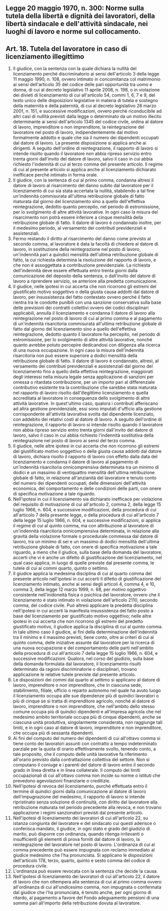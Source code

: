 ## Legge 20 maggio 1970, n. 300: Norme sulla tutela della libertà e dignità dei lavoratori, della libertà sindacale e dell'attività sindacale, nei luoghi di lavoro e norme sul collocamento.

## Art. 18. Tutela del lavoratore in caso di licenziamento illegittimo

1. Il giudice, con la sentenza con la quale dichiara la nullità del licenziamento perché discriminatorio ai sensi dell'articolo 3 della legge 11 maggio 1990, n. 108, ovvero intimato in concomitanza col matrimonio ai sensi dell'articolo 35 del codice delle pari opportunità tra uomo e donna, di cui al decreto legislativo 11 aprile 2006, n. 198, o in violazione dei divieti di licenziamento di cui all'articolo 54, commi 1, 6, 7 e 9, del testo unico delle disposizioni legislative in materia di tutela e sostegno della maternità e della paternità, di cui al decreto legislativo 26 marzo 2001, n. 151, e successive modificazioni, ovvero perché riconducibile ad altri casi di nullità previsti dalla legge o determinato da un motivo illecito determinante ai sensi dell'articolo 1345 del codice civile, ordina al datore di lavoro, imprenditore o non imprenditore, la reintegrazione del lavoratore nel posto di lavoro, indipendentemente dal motivo formalmente addotto e quale che sia il numero dei dipendenti occupati dal datore di lavoro. La presente disposizione si applica anche ai dirigenti. A seguito dell'ordine di reintegrazione, il rapporto di lavoro si intende risolto quando il lavoratore non abbia ripreso servizio entro trenta giorni dall'invito del datore di lavoro, salvo il caso in cui abbia richiesto l'indennità di cui al terzo comma del presente articolo. Il regime di cui al presente articolo si applica anche al licenziamento dichiarato inefficace perché intimato in forma orale.
2. Il giudice, con la sentenza di cui al primo comma, condanna altresì il datore di lavoro al risarcimento del danno subito dal lavoratore per il licenziamento di cui sia stata accertata la nullità, stabilendo a tal fine un'indennità commisurata all'ultima retribuzione globale di fatto maturata dal giorno del licenziamento sino a quello dell'effettiva reintegrazione, dedotto quanto percepito, nel periodo di estromissione, per lo svolgimento di altre attività lavorative. In ogni caso la misura del risarcimento non potrà essere inferiore a cinque mensilità della retribuzione globale di fatto. Il datore di lavoro è condannato inoltre, per il medesimo periodo, al versamento dei contributi previdenziali e assistenziali.
3. Fermo restando il diritto al risarcimento del danno come previsto al secondo comma, al lavoratore è data la facoltà di chiedere al datore di lavoro, in sostituzione della reintegrazione nel posto di lavoro, un'indennità pari a quindici mensilità dell'ultima retribuzione globale di fatto, la cui richiesta determina la risoluzione del rapporto di lavoro, e che non è assoggettata a contribuzione previdenziale. La richiesta dell'indennità deve essere effettuata entro trenta giorni dalla comunicazione del deposito della sentenza, o dall'invito del datore di lavoro a riprendere servizio, se anteriore alla predetta comunicazione.
4. Il giudice, nelle ipotesi in cui accerta che non ricorrono gli estremi del giustificato motivo soggettivo o della giusta causa addotti dal datore di lavoro, per insussistenza del fatto contestato ovvero perché il fatto rientra tra le condotte punibili con una sanzione conservativa sulla base delle previsioni dei contratti collettivi ovvero dei codici disciplinari applicabili, annulla il licenziamento e condanna il datore di lavoro alla reintegrazione nel posto di lavoro di cui al primo comma e al pagamento di un'indennità risarcitoria commisurata all'ultima retribuzione globale di fatto dal giorno del licenziamento sino a quello dell'effettiva reintegrazione, dedotto quanto il lavoratore ha percepito, nel periodo di estromissione, per lo svolgimento di altre attività lavorative, nonché quanto avrebbe potuto percepire dedicandosi con diligenza alla ricerca di una nuova occupazione. In ogni caso la misura dell'indennità risarcitoria non può essere superiore a dodici mensilità della retribuzione globale di fatto. Il datore di lavoro è condannato, altresì, al versamento dei contributi previdenziali e assistenziali dal giorno del licenziamento fino a quello della effettiva reintegrazione, maggiorati degli interessi nella misura legale senza applicazione di sanzioni per omessa o ritardata contribuzione, per un importo pari al differenziale contributivo esistente tra la contribuzione che sarebbe stata maturata nel rapporto di lavoro risolto dall'illegittimo licenziamento e quella accreditata al lavoratore in conseguenza dello svolgimento di altre attività lavorative. In quest'ultimo caso, qualora i contributi afferiscano ad altra gestione previdenziale, essi sono imputati d'ufficio alla gestione corrispondente all'attività lavorativa svolta dal dipendente licenziato, con addebito dei relativi costi al datore di lavoro. A seguito dell'ordine di reintegrazione, il rapporto di lavoro si intende risolto quando il lavoratore non abbia ripreso servizio entro trenta giorni dall'invito del datore di lavoro, salvo il caso in cui abbia richiesto l'indennità sostitutiva della reintegrazione nel posto di lavoro ai sensi del terzo comma.
5. Il giudice, nelle altre ipotesi in cui accerta che non ricorrono gli estremi del giustificato motivo soggettivo o della giusta causa addotti dal datore di lavoro, dichiara risolto il rapporto di lavoro con effetto dalla data del licenziamento e condanna il datore di lavoro al pagamento di un'indennità risarcitoria onnicomprensiva determinata tra un minimo di dodici e un massimo di ventiquattro mensilità dell'ultima retribuzione globale di fatto, in relazione all'anzianità del lavoratore e tenuto conto del numero dei dipendenti occupati, delle dimensioni dell'attività economica, del comportamento e delle condizioni delle parti, con onere di specifica motivazione a tale riguardo.
6. Nell'ipotesi in cui il licenziamento sia dichiarato inefficace per violazione del requisito di motivazione di cui all'articolo 2, comma 2, della legge 15 luglio 1966, n. 604, e successive modificazioni, della procedura di cui all'articolo 7 della presente legge, o della procedura di cui all'articolo 7 della legge 15 luglio 1966, n. 604, e successive modificazioni, si applica il regime di cui al quinto comma, ma con attribuzione al lavoratore di un'indennità risarcitoria onnicomprensiva determinata, in relazione alla gravità della violazione formale o procedurale commessa dal datore di lavoro, tra un minimo di sei e un massimo di dodici mensilità dell'ultima retribuzione globale di fatto, con onere di specifica motivazione a tale riguardo, a meno che il giudice, sulla base della domanda del lavoratore, accerti che vi è anche un difetto di giustificazione del licenziamento, nel qual caso applica, in luogo di quelle previste dal presente comma, le tutele di cui ai commi quarto, quinto o settimo.
7. Il giudice applica la medesima disciplina di cui al quarto comma del presente articolo nell'ipotesi in cui accerti il difetto di giustificazione del licenziamento intimato, anche ai sensi degli articoli 4, comma 4, e 10, comma 3, della legge 12 marzo 1999, n. 68, per motivo oggettivo consistente nell'inidoneità fisica o psichica del lavoratore, ovvero che il licenziamento è stato intimato in violazione dell'articolo 2110, secondo comma, del codice civile. Può altresì applicare la predetta disciplina nell'ipotesi in cui accerti la manifesta insussistenza del fatto posto a base del licenziamento per giustificato motivo oggettivo; nelle altre ipotesi in cui accerta che non ricorrono gli estremi del predetto giustificato motivo, il giudice applica la disciplina di cui al quinto comma. In tale ultimo caso il giudice, ai fini della determinazione dell'indennità tra il minimo e il massimo previsti, tiene conto, oltre ai criteri di cui al quinto comma, delle iniziative assunte dal lavoratore per la ricerca di una nuova occupazione e del comportamento delle parti nell'ambito della procedura di cui all'articolo 7 della legge 15 luglio 1966, n. 604, e successive modificazioni. Qualora, nel corso del giudizio, sulla base della domanda formulata dal lavoratore, il licenziamento risulti determinato da ragioni discriminatorie o disciplinari, trovano applicazione le relative tutele previste dal presente articolo.
8. Le disposizioni dei commi dal quarto al settimo si applicano al datore di lavoro, imprenditore o non imprenditore, che in ciascuna sede, stabilimento, filiale, ufficio o reparto autonomo nel quale ha avuto luogo il licenziamento occupa alle sue dipendenze più di quindici lavoratori o più di cinque se si tratta di imprenditore agricolo, nonché al datore di lavoro, imprenditore o non imprenditore, che nell'ambito dello stesso comune occupa più di quindici dipendenti e all'impresa agricola che nel medesimo ambito territoriale occupa più di cinque dipendenti, anche se ciascuna unità produttiva, singolarmente considerata, non raggiunge tali limiti, e in ogni caso al datore di lavoro, imprenditore e non imprenditore, che occupa più di sessanta dipendenti.
9. Ai fini del computo del numero dei dipendenti di cui all'ottavo comma si tiene conto dei lavoratori assunti con contratto a tempo indeterminato parziale per la quota di orario effettivamente svolto, tenendo conto, a tale proposito, che il computo delle unità lavorative fa riferimento all'orario previsto dalla contrattazione collettiva del settore. Non si computano il coniuge e i parenti del datore di lavoro entro il secondo grado in linea diretta e in linea collaterale. Il computo dei limiti occupazionali di cui all'ottavo comma non incide su norme o istituti che prevedono agevolazioni finanziarie o creditizie.
10. Nell'ipotesi di revoca del licenziamento, purché effettuata entro il termine di quindici giorni dalla comunicazione al datore di lavoro dell'impugnazione del medesimo, il rapporto di lavoro si intende ripristinato senza soluzione di continuità, con diritto del lavoratore alla retribuzione maturata nel periodo precedente alla revoca, e non trovano applicazione i regimi sanzionatori previsti dal presente articolo.
11. Nell'ipotesi di licenziamento dei lavoratori di cui all'articolo 22, su istanza congiunta del lavoratore e del sindacato cui questi aderisce o conferisca mandato, il giudice, in ogni stato e grado del giudizio di merito, può disporre con ordinanza, quando ritenga irrilevanti o insufficienti gli elementi di prova forniti dal datore di lavoro, la reintegrazione del lavoratore nel posto di lavoro. L'ordinanza di cui al comma precedente può essere impugnata con reclamo immediato al giudice medesimo che l'ha pronunciata. Si applicano le disposizioni dell'articolo 178, terzo, quarto, quinto e sesto comma del codice di procedura civile.
12. L'ordinanza può essere revocata con la sentenza che decide la causa.
13. Nell'ipotesi di licenziamento dei lavoratori di cui all'articolo 22, il datore di lavoro che non ottempera alla sentenza di cui al primo comma ovvero all'ordinanza di cui all'undicesimo comma, non impugnata o confermata dal giudice che l'ha pronunciata, è tenuto anche, per ogni giorno di ritardo, al pagamento a favore del Fondo adeguamento pensioni di una somma pari all'importo della retribuzione dovuta al lavoratore.
